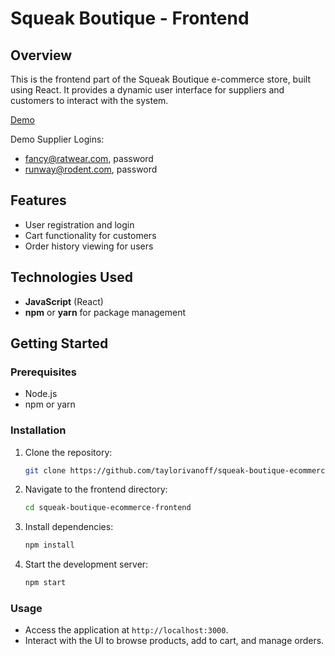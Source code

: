 # Squeak Boutique - Frontend

## Overview

This is the frontend part of the Squeak Boutique e-commerce store, built using React. It provides a dynamic user interface for suppliers and customers to interact with the system.

[Demo](https://squeak-boutique.netlify.app/)

Demo Supplier Logins:
- fancy@ratwear.com, password
- runway@rodent.com, password

## Features

- User registration and login
- Cart functionality for customers
- Order history viewing for users

## Technologies Used

- **JavaScript** (React)
- **npm** or **yarn** for package management

## Getting Started

### Prerequisites

- Node.js
- npm or yarn

### Installation

1. Clone the repository:

    ```bash
    git clone https://github.com/taylorivanoff/squeak-boutique-ecommerce-frontend.git
    ```

2. Navigate to the frontend directory:
   ```bash
   cd squeak-boutique-ecommerce-frontend
   ```

3. Install dependencies:
   ```bash
   npm install
   ```

4. Start the development server:
   ```bash
   npm start
   ```

### Usage

- Access the application at `http://localhost:3000`.
- Interact with the UI to browse products, add to cart, and manage orders.

